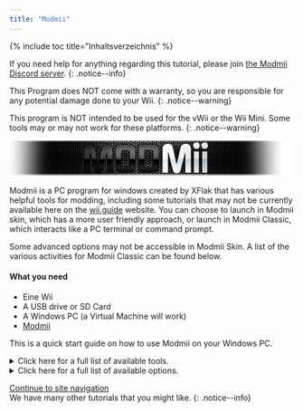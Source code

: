 ```yaml
---
title: "Modmii"
---
```


{% include toc title="Inhaltsverzeichnis" %}

If you need help for anything regarding this tutorial, please join [the Modmii Discord server](https://discord.gg/cMnBRACQwQ).
{: .notice--info}

This Program does NOT come with a warranty, so you are responsible for any potential damage done to your Wii.
{: .notice--warning}

This program is NOT intended to be used for the vWii or the Wii Mini. Some tools may or may not work for these platforms.
{: .notice--warning}

![Modmii](/images/Modmii/modmii.png)

Modmii is a PC program for windows created by XFlak that has various helpful tools for modding, including some tutorials that may not be currently available here on the [wii.guide](site-navigation) website. You can choose to launch in Modmii skin, which has a more user friendly approach, or launch in Modmii Classic, which interacts like a PC terminal or command prompt.

Some advanced options may not be accessible in Modmii Skin. A list of the various activities for Modmii Classic can be found below.

#### What you need

* Eine Wii
* A USB drive or SD Card
* A Windows PC (a Virtual Machine will work)
* [Modmii](https://modmii.github.io/)

 This is a quick start guide on how to use Modmii on your Windows PC.


<details id="Modmii-Tools" class="notice--info" markdown="1">
<summary><a>Click here for a full list of available tools.</a></summary>

| Tool                                                                        | Beschreibung                                                                                                                                                                                                                               |
| --------------------------------------------------------------------------- | ------------------------------------------------------------------------------------------------------------------------------------------------------------------------------------------------------------------------------------------ |
| W = ModMii Wizard <-- Start Here to Mod Your Wii!                           | This option can be used to mod your wii for the first time or re-mod a wii that has been previously modded.                                                                                                                                |
| SU = SysCheck Updater Wizard (update only your outdated softmods)           | This option is useful for people who have old modifications installed to their wii such as DarkCorp/Ciosspaghetti that can potetially cause problems for the latest homebrew custom firmware.                                              |
| U = USB-Loader Setup Wizard                                                 | This option will help you properly set up your usbloader to be able to load your disk backups from an SD or USB hard drive.                                                                                                                |
| H = HackMii Solutions Wizard (Upside-Down HBC\No Vulnerable IOS Fix)       | This option is useful for people who are having trouble getting the hackmii instalelr to work, or if they just simply have an upside down homebrew channel, or if DarkCorp/Ciosspaghetti was installed and there was no homebrew channel.  |
| AW = Abstinence Wizard (Non-permanent Wii Hacks)                            | This option is useful for people who dont want to make any permanent modifications to their Wii but still want to have some of the benefits that homebrew can offer.                                                                       |
| RC = Region Change Wizard                                                   | This option can be used to change the region of your Wii without bricking it (this is the best region changer tutorial available on the internet!).                                                                                        |
| S = SNEEK Installation, EmuNAND Builder\Modifier, Game Bulk Extractor      | This option will help you properly set up an EmuNAND (aka neek2o) onto your SD or USB. benefits for emunand include extra storage space for save games or channels. and the benefit of not making any permanent modifications to your Wii. |
| F = open a File or Folder with ModMii for many more functions!              | This option is an advanced tool especially helpful for developers.                                                                                                                                                                         |
| 1 = Download Page 1 (System Menus, IOSs, MIOSs, Channels, etc.)             | This option opens the first download page that includes most of the key parts for the system menu (downloaded from NUS).                                                                                                                   |
| 2 = Download Page 2 (Apps, USB-Loader Files, CheatCodes, etc.)              | This option opens the second download page that includes exploits and useful apps for your Wii including some PC programs.                                                                                                                 |
| 3 = Download Page 3 (System Menu Themes)                                    | This option opens the third download page that includes some system menu themes and items required to install system menu themes (base apps are downloaded from NUS).                                                                      |
| 4 = Download Page 4 (cIOSs and cMIOSs)                                      | This option opens the third download page that includes cIOSes and cMIOSes for use in usbloaders. It is recommended to just install the recommended cioses unless you plan to do some testing.                                             |
| A = Advanced Downloads and Forwarder DOL\ISO Builder                       | This option is an advanced tool used to better customize downloads or allow you to build a dol executable useful for fowarders (channels on the system menu to access Wii applications).                                                   |
| L = Load Download Queue                                                     | This option will download all of the required titles need for the Wii system menu (titles are downloaded from NUS)                                                                                                                         |
| C = Build Config Files for Bootmii, Wad Manager or Multi-Mod Manager        | This option will help you build configuration files required for certain applications.                                                                                                                                                     |
| FC = File Cleanup & App Updater: Update Apps and\or remove un-needed files | This option is useful for people who want to clean out their SD or USB of apps deemed outdated, useless, or otherwise depreciated.                                                                                                         |
| M = ModMii Skin Mode: use your mouse instead of your keyboard!              | This option will launch Modmii skin mode. Some advanced options may not be available in this view.                                                                                                                                         |

</details>

<details id="Modmii-Options" class="notice--info" markdown="1">
<summary><a>Click here for a full list of available options.</a></summary>

| Option                                                           | Beschreibung                                                                                                  |
| ---------------------------------------------------------------- | ------------------------------------------------------------------------------------------------------------- |
| D = Change Drive letter:                                         | Changes where your SD files are saved to.                                                                     |
| DU = Change Drive letter for USB:                                | Changes where your USB files are saved to.                                                                    |
| d2x = change d2x cIOS version built:                             | Changes the cios version Modmii downloads.                                                                    |
| H = Hermes cIOSs (202 & 222-224) will also be recommended        | Enables Hermes IOS to be recommended and downloaded in the syscheck updater (will be stubbed if disabled).    |
| CM = cMIOS included in recommended cIOSs                         | Enables cMIOS to be recommended and downloaded in the syscheck updater (will install stock MIOS if disabled). |
| E = Extra Brick Protection in ModMii Wizard Guides               | Enables Modmiis Extra Brick Protection IOSes to be recommended and used in the syscheck updater tool.         |
| U = Update IOSs. Wizard/SysCheck-Updater to update Active IOSs   | Updates Existing IOSes to the latest version available on NUS.                                                |
| AU = Auto-Updating downloads will skip update check if cached    | Will skip downloading the files if already in the queue.                                                      |
| FWD = Install USB-Loader Forwarder in ModMii Wizard Guides       | Will include the USB loader forwarder wad file in the USB loader wizard guides.                               |
| PC = PC Programs Save Location                                   | Changes the save location for the downloadable PC programs.                                                   |
| RS = Root Save: Save IOSs\MIOSs to Root instead of WAD Folder   | Saves IOSs\MIOSs to Root instead of WAD Folder.                                                              |
| 1 = Do not Keep 00000001 or NUS Folders for IOSs\MIOSs\SMs etc | Deletes the folder used for compiling the wad file and just gives you the wad file.                           |
| n2o = neek2o - build mod of s\uneek instead of original         | Uses a better modified version of neek2o in the EmuNAND builder.                                              |
| SSD = SNEEK and SNEEK+DI SD Access                               | Allows for SNEEK and SNEEK+DI access on the SD card.                                                          |
| F = Font.bin Colour for SNEEK/UNEEK                              | Changes the font color for neek2o.                                                                            |
| SV = SNEEK Verbose Output                                        | Displays extra information regarding EmuNAND.                                                                 |
| V = Verbose for ModMii Skin & nandBinCheck                       | Displays another window with extra information regarding a nand check.                                        |
| SO = Play sound at Finish                                        | Plays a fun jingle after a successful download.                                                               |
| A = Auto-Update ModMii at program start                          | Will automatically check for updates when Modmii is launched.                                                 |
| N = Check for New versions of ModMii right now                   | Will check online for a Modmii update.                                                                        |

</details>

[Continue to site navigation](site-navigation)<br> We have many other tutorials that you might like.
{: .notice--info}
